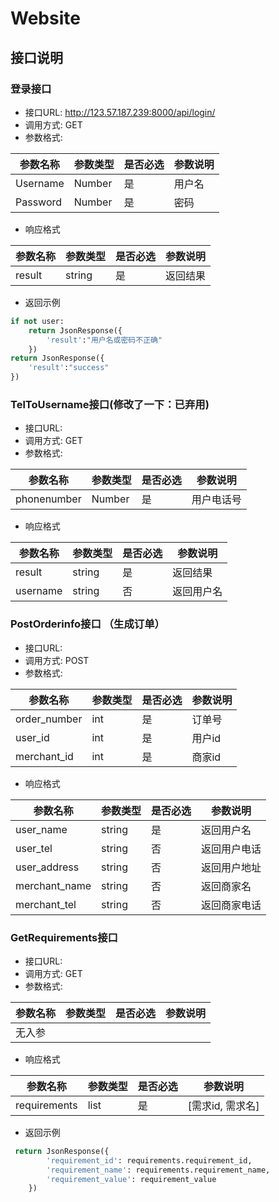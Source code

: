 # Website

## 接口说明
### 登录接口
- 接口URL: http://123.57.187.239:8000/api/login/
- 调用方式: GET
- 参数格式:

| 参数名称 | 参数类型 | 是否必选 | 参数说明 |
| -------- | -------- | -------- | -------- |
| Username | Number   | 是       | 用户名   |
| Password | Number   | 是       | 密码     |

- 响应格式

| 参数名称 | 参数类型 | 是否必选 | 参数说明 |
| -------- | -------- | -------- | -------- |
| result   | string   | 是       | 返回结果 |

- 返回示例
```python
if not user:
    return JsonResponse({
        'result':"用户名或密码不正确"
    })
return JsonResponse({
    'result':"success"
})
```

### TelToUsername接口(修改了一下：已弃用)
- 接口URL: 
- 调用方式: GET
- 参数格式:

| 参数名称 | 参数类型 | 是否必选 | 参数说明 |
| -------- | -------- | -------- | -------- |
| phonenumber | Number   | 是       | 用户电话号   |

- 响应格式

| 参数名称  | 参数类型  | 是否必选 | 参数说明 |
| -------- | -------- | -------- | --------|
| result   | string   | 是       | 返回结果 |
| username | string   | 否       |返回用户名|


### PostOrderinfo接口 （生成订单）
- 接口URL: 
- 调用方式: POST
- 参数格式:

| 参数名称 | 参数类型 | 是否必选 | 参数说明 |
| -------- | -------- | -------- | -------- |
| order_number | int   | 是       | 订单号   |
| user_id      | int   | 是       | 用户id   |
| merchant_id  | int   | 是       | 商家id   |

- 响应格式

| 参数名称  | 参数类型  | 是否必选 | 参数说明 |
| --------  | -------- | -------- | --------|
| user_name     | string   | 是       |返回用户名  |
| user_tel      | string   | 否       |返回用户电话|
| user_address  | string   | 否       |返回用户地址|
| merchant_name | string   | 否       |返回商家名  |
| merchant_tel  | string   | 否       |返回商家电话|


### GetRequirements接口
- 接口URL: 
- 调用方式: GET
- 参数格式:

| 参数名称 | 参数类型 | 是否必选 | 参数说明 |
| -------- | -------- | -------- | -------- |
| 无入参 |    |       |    |

- 响应格式

| 参数名称  | 参数类型  | 是否必选 | 参数说明 |
| -------- | -------- | -------- | --------|
| requirements | list   | 是       | [需求id, 需求名] |

- 返回示例
```python
 return JsonResponse({
        'requirement_id': requirements.requirement_id,
        'requirement_name': requirements.requirement_name,
        'requirement_value': requirement_value
    })
```